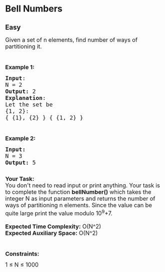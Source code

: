 # Bell Numbers
## Easy
<div class="problems_problem_content__Xm_eO"><p><span style="font-size:18px">Given a set of n elements, find number of ways of partitioning it.</span></p>

<p>&nbsp;</p>

<p><span style="font-size:18px"><strong>Example 1:</strong></span></p>

<pre><span style="font-size:18px"><strong>Input</strong>:
N = 2
<strong>Output:</strong>&nbsp;2
<strong>Explanation</strong>:
Let the set be 
{1, 2}:
{ {1}, {2} } { {1, 2} }</span></pre>

<p>&nbsp;</p>

<p><span style="font-size:18px"><strong>Example 2:</strong></span></p>

<pre><span style="font-size:18px"><strong>Input:</strong>
N = 3
<strong>Output: </strong>5
</span></pre>

<p><br>
<span style="font-size:18px"><strong>Your Task:&nbsp;&nbsp;</strong><br>
You don't need to read input or print anything. Your task is to complete the function&nbsp;<strong>bellNumber()</strong>&nbsp;which takes the integer N as input parameters and returns the&nbsp;number of ways of partitioning n elements. Since the value can be quite large print the value modulo 10<sup>9</sup>+7.<br>
<br>
<strong>Expected Time Complexity:</strong> O(N^2)<br>
<strong>Expected Auxiliary Space:</strong> O(N^2)</span></p>

<p>&nbsp;</p>

<p><span style="font-size:18px"><strong>Constraints:</strong></span></p>

<p><span style="font-size:18px">1 ≤ N ≤ 1000</span></p>
</div>